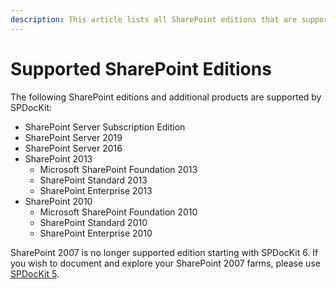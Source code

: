 ```yaml
---
description: This article lists all SharePoint editions that are supported by SPDocKit.
---
```


# Supported SharePoint Editions

The following SharePoint editions and additional products are supported by SPDocKit:

* SharePoint Server Subscription Edition
* SharePoint Server 2019
* SharePoint Server 2016
* SharePoint 2013
  * Microsoft SharePoint Foundation 2013
  * SharePoint Standard 2013
  * SharePoint Enterprise 2013
* SharePoint 2010
  * Microsoft SharePoint Foundation 2010
  * SharePoint Standard 2010
  * SharePoint Enterprise 2010

SharePoint 2007 is no longer supported edition starting with SPDocKit 6. If you wish to document and explore your SharePoint 2007 farms, please use [SPDocKit 5](https://www.syskit.com/products/spdockit/download/app/?version=version-5-3-1).

